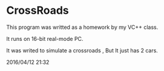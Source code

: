 # CrossRoads

This program was writted as a homework by my VC++ class.

It runs on 16-bit real-mode PC.

It was writed to simulate a crossroads , But It just has 2 cars.

2016/04/12 21:32
